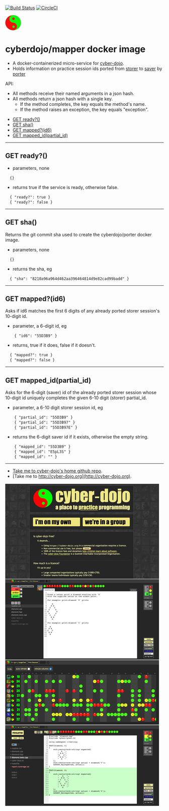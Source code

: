 
[![Build Status](https://travis-ci.org/cyber-dojo/mapper.svg?branch=master)](https://travis-ci.org/cyber-dojo/mapper)
[![CircleCI](https://circleci.com/gh/cyber-dojo/mapper.svg?style=svg)](https://circleci.com/gh/cyber-dojo/mapper)

<img src="https://raw.githubusercontent.com/cyber-dojo/nginx/master/images/home_page_logo.png"
alt="cyber-dojo yin/yang logo" width="50px" height="50px"/>

# cyberdojo/mapper docker image

- A docker-containerized micro-service for [cyber-dojo](http://cyber-dojo.org).
- Holds information on practice session ids ported from
[storer](https://github.com/cyber-dojo/storer)
to
[saver](https://github.com/cyber-dojo/saver)
by
[porter](https://github.com/cyber-dojo/porter)

API:
  * All methods receive their named arguments in a json hash.
  * All methods return a json hash with a single key.
    * If the method completes, the key equals the method's name.
    * If the method raises an exception, the key equals "exception".

- [GET ready?()](#get-ready)
- [GET sha()](#get-sha)
- [GET mapped?(id6)](#get-mappedid6)
- [GET mapped_id(partial_id)](#get-mappedidpartialid)

- - - -

## GET ready?()
- parameters, none
```
  {}
```
- returns true if the service is ready, otherwise false.
```
  { "ready?": true }
  { "ready?": false }
```

- - - -

## GET sha()
Returns the git commit sha used to create the cyberdojo/porter docker image.
- parameters, none
```
  {}
```
- returns the sha, eg
```
  { "sha": "8210a96a964d462aa396464814d9e82cad99badd" }
```

- - - -

## GET mapped?(id6)
Asks if id6 matches the first 6 digits of any already ported storer
session's 10-digit id.
- parameter, a 6-digit id, eg
```
    { "id6": "55D3B9" }
```
- returns, true if it does, false if it doesn't.
```
  { "mapped?": true }
  { "mapped?": false }
```

- - - -

## GET mapped_id(partial_id)
Asks for the 6-digit (saver) id of the already ported storer
session whose 10-digit id uniquely completes the given 6-10 digit (storer) partial_id.
- parameter, a 6-10 digit storer session id, eg
```
    { "partial_id": "55D3B9" }
    { "partial_id": "55D3B97" }
    { "partial_id": "55D3B97E" }    
```
- returns the 6-digit saver id if it exists, otherwise the empty string.
```
    { "mapped_id": "55D3B9" }
    { "mapped_id": "E5pL3S" }
    { "mapped_id": "" }
```

- - - -

* [Take me to cyber-dojo's home github repo](https://github.com/cyber-dojo/cyber-dojo).
* [Take me to http://cyber-dojo.org](http://cyber-dojo.org).

![cyber-dojo.org home page](https://github.com/cyber-dojo/cyber-dojo/blob/master/shared/home_page_snapshot.png)
